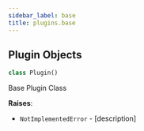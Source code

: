 ```yaml
---
sidebar_label: base
title: plugins.base
---
```


## Plugin Objects

```python
class Plugin()
```

Base Plugin Class

**Raises**:

- `NotImplementedError` - [description]

